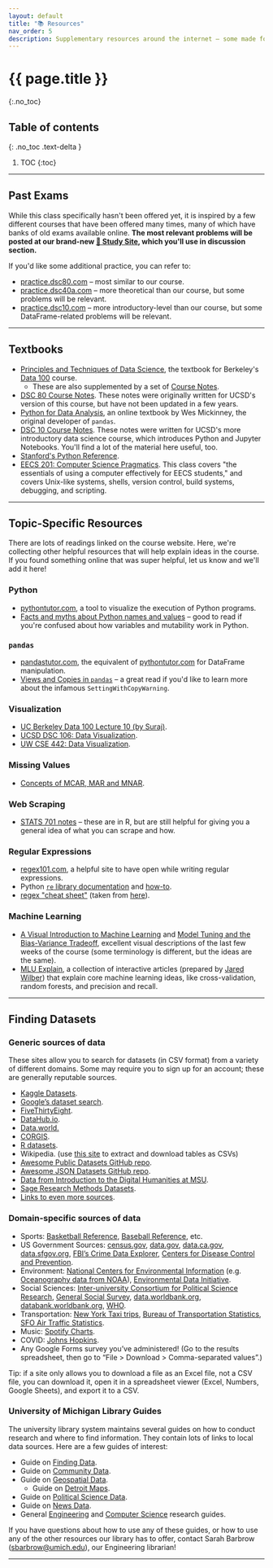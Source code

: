 ```yaml
---
layout: default
title: "📚 Resources"
nav_order: 5
description: Supplementary resources around the internet – some made for this class, some not.
---
```


# {{ page.title }}
{:.no_toc}

## Table of contents
{: .no_toc .text-delta }

1. TOC
{:toc}

---

## Past Exams

While this class specifically hasn't been offered yet, it is inspired by a few different courses that have been offered many times, many of which have banks of old exams available online. **The most relevant problems will be posted at our brand-new [🧠 Study Site](https://study.practicaldsc.org/), which you'll use in discussion section.**

If you'd like some additional practice, you can refer to:
- [practice.dsc80.com](https://practice.dsc80.com) – most similar to our course.
- [practice.dsc40a.com](https://practice.dsc40a.com) – more theoretical than our course, but some problems will be relevant.
- [practice.dsc10.com](https://practice.dsc10.com) – more introductory-level than our course, but some DataFrame-related problems will be relevant.

---

## Textbooks

- [Principles and Techniques of Data Science](https://www.textbook.ds100.org/), the textbook for Berkeley's [Data 100](https://ds100.org) course.
    - These are also supplemented by a set of [Course Notes](https://ds100.org/course-notes/).
- [DSC 80 Course Notes](https://notes.dsc80.com). These notes were originally written for UCSD's version of this course, but have not been updated in a few years.
- [Python for Data Analysis](https://wesmckinney.com/book/), an online textbook by Wes Mickinney, the original developer of `pandas`. 
- [DSC 10 Course Notes](https://notes.dsc10.com). These notes were written for UCSD's more introductory data science course, which introduces Python and Jupyter Notebooks. You'll find a lot of the material here useful, too.
- [Stanford's Python Reference](https://cs.stanford.edu/people/nick/py/).
- [EECS 201: Computer Science Pragmatics](https://www.eecs.umich.edu/courses/eecs201/fa2024/schedule). This class covers "the essentials of using a computer effectively for EECS students," and covers Unix-like systems, shells, version control, build systems, debugging, and scripting.

---

## Topic-Specific Resources

There are lots of readings linked on the course website. Here, we're collecting other helpful resources that will help explain ideas in the course. If you found something online that was super helpful, let us know and we'll add it here!

### Python
- [pythontutor.com](https://pythontutor.com), a tool to visualize the execution of Python programs.
- [Facts and myths about Python names and values](https://nedbatchelder.com/text/names.html) – good to read if you're confused about how variables and mutability work in Python.

### `pandas`
- [pandastutor.com](https://pandastutor.com), the equivalent of [pythontutor.com](https://pythontutor.com) for DataFrame manipulation.
- [Views and Copies in `pandas`](https://www.practicaldatascience.org/html/views_and_copies_in_pandas.html) – a great read if you'd like to learn more about the infamous `SettingWithCopyWarning`.

### Visualization
- [UC Berkeley Data 100 Lecture 10 (by Suraj)](https://ds100.org/su20/lecture/lec10).
- [UCSD DSC 106: Data Visualization](https://dsc-courses.github.io/dsc106-wi24).
- [UW CSE 442: Data Visualization](https://courses.cs.washington.edu/courses/cse442/23au/).

### Missing Values

- [Concepts of MCAR, MAR and MNAR](https://stefvanbuuren.name/fimd/sec-MCAR.html).

### Web Scraping

- [STATS 701 notes](https://dept.stat.lsa.umich.edu/~jerrick/courses/stat701/notes/webscrape.html) – these are in R, but are still helpful for giving you a general idea of what you can scrape and how.

### Regular Expressions

- [regex101.com](https://regex101.com), a helpful site to have open while writing regular expressions.
- Python [`re` library documentation](https://docs.python.org/3/library/re.html) and [how-to](https://docs.python.org/3/howto/regex.html).
- [regex "cheat sheet"](https://dsc80.com/resources/other/berkeley-regex-reference.pdf) (taken from [here](https://ds100.org/sp22/resources/)).

### Machine Learning

- [A Visual Introduction to Machine Learning](http://www.r2d3.us/visual-intro-to-machine-learning-part-1/) and [Model Tuning and the Bias-Variance Tradeoff](http://www.r2d3.us/visual-intro-to-machine-learning-part-2/), excellent visual descriptions of the last few weeks of the course (some terminology is different, but the ideas are the same).
- [MLU Explain](https://mlu-explain.github.io/), a collection of interactive articles (prepared by [Jared Wilber](https://www.jwilber.me/)) that explain core machine learning ideas, like cross-validation, random forests, and precision and recall.


---

## Finding Datasets

### Generic sources of data

These sites allow you to search for datasets (in CSV format) from a variety of different domains. Some may require you to sign up for an account; these are generally reputable sources.

- [Kaggle Datasets](https://www.kaggle.com/datasets).
- [Google’s dataset search](http://toolbox.google.com/datasetsearch).
- [FiveThirtyEight](https://data.fivethirtyeight.com/).
- [DataHub.io](https://datahub.io/collections).
- [Data.world.](https://data.world/)
- [CORGIS](https://corgis-edu.github.io/corgis/csv/).
- [R datasets](https://vincentarelbundock.github.io/Rdatasets/articles/data.html).
- Wikipedia. (use [this site](https://wikitable2csv.ggor.de/) to extract and download tables as CSVs)
- [Awesome Public Datasets GitHub repo](https://github.com/awesomedata/awesome-public-datasets).
- [Awesome JSON Datasets GitHub repo](https://github.com/jdorfman/awesome-json-datasets).
- [Data from Introduction to the Digital Humanities at MSU](https://msuintrodhfall2020.hcommons.org/datasets/).
- [Sage Research Methods Datasets](https://methods.sagepub.com/datasets).
- [Links to even more sources](https://rockcontent.com/blog/data-sources/).

### Domain-specific sources of data

- Sports: [Basketball Reference](https://www.basketball-reference.com/), [Baseball Reference](https://www.baseball-reference.com/), etc.
- US Government Sources: [census.gov](https://www.census.gov/data/tables.html), [data.gov](https://www.data.gov/), [data.ca.gov](https://data.ca.gov/), [data.sfgov.org](https://data.sfgov.org/browse?), [FBI’s Crime Data Explorer](https://crime-data-explorer.fr.cloud.gov/), [Centers for Disease Control and Prevention](https://data.cdc.gov/browse?category=NCHS).
- Environment: [National Centers for Environmental Information](https://www.ncei.noaa.gov/access) (e.g. [Oceanography data from NOAA](https://www.ncei.noaa.gov/products/world-ocean-database#)), [Environmental Data Initiative](https://edirepository.org/).
- Social Sciences: [Inter-university Consortium for Political Science Research](https://www.icpsr.umich.edu/web/pages/ICPSR/index.html), [General Social Survey](https://gss.norc.org/), [data.worldbank.org](https://data.worldbank.org/), [databank.worldbank.org](https://databank.worldbank.org/home.aspx), [WHO](https://apps.who.int/gho/data/node.home).
- Transportation: [New York Taxi trips](https://www1.nyc.gov/site/tlc/about/tlc-trip-record-data.page), [Bureau of Transportation Statistics](https://www.transtats.bts.gov/DataIndex.asp), [SFO Air Traffic Statistics](https://www.flysfo.com/media/facts-statistics/air-traffic-statistics).
- Music: [Spotify Charts](https://spotifycharts.com/regional).
- COVID: [Johns Hopkins](https://github.com/CSSEGISandData/COVID-19).
- Any Google Forms survey you’ve administered! (Go to the results spreadsheet, then go to “File > Download > Comma-separated values”.)

Tip: if a site only allows you to download a file as an Excel file, not a CSV file, you can download it, open it in a spreadsheet viewer (Excel, Numbers, Google Sheets), and export it to a CSV.

### University of Michigan Library Guides

The university library system maintains several guides on how to conduct research and where to find information. They contain lots of links to local data sources. Here are a few guides of interest:

- Guide on [Finding Data](https://guides.lib.umich.edu/c.php?g=282938&p=1885333).
- Guide on [Community Data](https://guides.lib.umich.edu/communityprofile).
- Guide on [Geospatial Data](https://guides.lib.umich.edu/c.php?g=283021&p=1885741).
    - Guide on [Detroit Maps](https://guides.lib.umich.edu/detroitmaps).
- Guide on [Political Science Data](https://guides.lib.umich.edu/polisci).
- Guide on [News Data](https://guides.lib.umich.edu/news).
- General [Engineering](https://guides.lib.umich.edu/engineering) and [Computer Science](https://guides.lib.umich.edu/cse) research guides.

If you have questions about how to use any of these guides, or how to use any of the other resources our library has to offer, contact Sarah Barbrow (sbarbrow@umich.edu), our Engineering librarian!

---